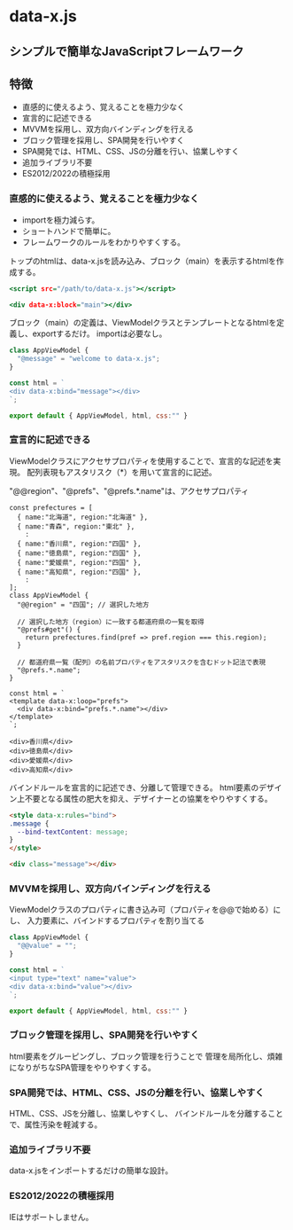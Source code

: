 # data-x.js

## シンプルで簡単なJavaScriptフレームワーク

## 特徴

* 直感的に使えるよう、覚えることを極力少なく
* 宣言的に記述できる
* MVVMを採用し、双方向バインディングを行える
* ブロック管理を採用し、SPA開発を行いやすく
* SPA開発では、HTML、CSS、JSの分離を行い、協業しやすく
* 追加ライブラリ不要
* ES2012/2022の積極採用

### 直感的に使えるよう、覚えることを極力少なく
* importを極力減らす。
* ショートハンドで簡単に。
* フレームワークのルールをわかりやすくする。

トップのhtmlは、data-x.jsを読み込み、ブロック（main）を表示するhtmlを作成する。
```html:index.html
<script src="/path/to/data-x.js"></script>

<div data-x:block="main"></div>
```

ブロック（main）の定義は、ViewModelクラスとテンプレートとなるhtmlを定義し、exportするだけ。
importは必要なし。
```JS:main.js
class AppViewModel {
  "@message" = "welcome to data-x.js";
}

const html = `
<div data-x:bind="message"></div>
`;

export default { AppViewModel, html, css:"" }
```

### 宣言的に記述できる
ViewModelクラスにアクセサプロパティを使用することで、宣言的な記述を実現。
配列表現もアスタリスク（\*）を用いて宣言的に記述。

"@@region"、"@prefs"、"@prefs.\*.name"は、アクセサプロパティ
```JS
const prefectures = [
  { name:"北海道", region:"北海道" },
  { name:"青森", region:"東北" },
    :
  { name:"香川県", region:"四国" },
  { name:"徳島県", region:"四国" },
  { name:"愛媛県", region:"四国" },
  { name:"高知県", region:"四国" },
    :
];
class AppViewModel {
  "@@region" = "四国"; // 選択した地方

  // 選択した地方（region）に一致する都道府県の一覧を取得
  "@prefs#get"() {
    return prefectures.find(pref => pref.region === this.region);
  }
  
  // 都道府県一覧（配列）の名前プロパティをアスタリスクを含むドット記法で表現
  "@prefs.*.name";
}

const html = `
<template data-x:loop="prefs">
  <div data-x:bind="prefs.*.name"></div>
</template>
`;

```

```html:region === '四国'の出力例
<div>香川県</div>
<div>徳島県</div>
<div>愛媛県</div>
<div>高知県</div>
```

バインドルールを宣言的に記述でき、分離して管理できる。
html要素のデザイン上不要となる属性の肥大を抑え、デザイナーとの協業をやりやすくする。

```html
<style data-x:rules="bind">
.message {
  --bind-textContent: message;
}
</style>

<div class="message"></div>
```

### MVVMを採用し、双方向バインディングを行える
ViewModelクラスのプロパティに書き込み可（プロパティを@@で始める）にし、
入力要素に、バインドするプロパティを割り当てる

```JS:main.js
class AppViewModel {
  "@@value" = "";
}

const html = `
<input type="text" name="value">
<div data-x:bind="value"></div>
`;

export default { AppViewModel, html, css:"" }
```

### ブロック管理を採用し、SPA開発を行いやすく
html要素をグルーピングし、ブロック管理を行うことで
管理を局所化し、煩雑になりがちなSPA管理をやりやすくする。

### SPA開発では、HTML、CSS、JSの分離を行い、協業しやすく
HTML、CSS、JSを分離し、協業しやすくし、
バインドルールを分離することで、属性汚染を軽減する。

### 追加ライブラリ不要
data-x.jsをインポートするだけの簡単な設計。

### ES2012/2022の積極採用
IEはサポートしません。


